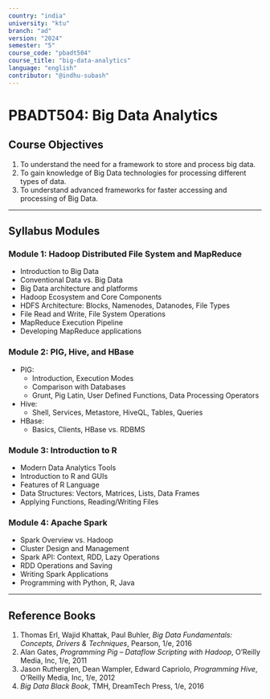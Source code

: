 ```yaml
---
country: "india"
university: "ktu"
branch: "ad"
version: "2024"
semester: "5"
course_code: "pbadt504"
course_title: "big-data-analytics"
language: "english"
contributor: "@indhu-subash"
---
```


# PBADT504: Big Data Analytics

## Course Objectives

1. To understand the need for a framework to store and process big data.  
2. To gain knowledge of Big Data technologies for processing different types of data.  
3. To understand advanced frameworks for faster accessing and processing of Big Data.  

---

## Syllabus Modules

### Module 1: Hadoop Distributed File System and MapReduce
- Introduction to Big Data  
- Conventional Data vs. Big Data  
- Big Data architecture and platforms  
- Hadoop Ecosystem and Core Components  
- HDFS Architecture: Blocks, Namenodes, Datanodes, File Types  
- File Read and Write, File System Operations  
- MapReduce Execution Pipeline  
- Developing MapReduce applications  

### Module 2: PIG, Hive, and HBase
- PIG:  
  - Introduction, Execution Modes  
  - Comparison with Databases  
  - Grunt, Pig Latin, User Defined Functions, Data Processing Operators  
- Hive:  
  - Shell, Services, Metastore, HiveQL, Tables, Queries  
- HBase:  
  - Basics, Clients, HBase vs. RDBMS  

### Module 3: Introduction to R
- Modern Data Analytics Tools  
- Introduction to R and GUIs  
- Features of R Language  
- Data Structures: Vectors, Matrices, Lists, Data Frames  
- Applying Functions, Reading/Writing Files  

### Module 4: Apache Spark
- Spark Overview vs. Hadoop  
- Cluster Design and Management  
- Spark API: Context, RDD, Lazy Operations  
- RDD Operations and Saving  
- Writing Spark Applications  
- Programming with Python, R, Java  

---

## Reference Books

1. Thomas Erl, Wajid Khattak, Paul Buhler, *Big Data Fundamentals: Concepts, Drivers & Techniques*, Pearson, 1/e, 2016  
2. Alan Gates, *Programming Pig – Dataflow Scripting with Hadoop*, O’Reilly Media, Inc, 1/e, 2011  
3. Jason Rutherglen, Dean Wampler, Edward Capriolo, *Programming Hive*, O’Reilly Media, Inc, 1/e, 2012  
4. *Big Data Black Book*, TMH, DreamTech Press, 1/e, 2016  
